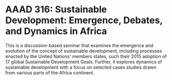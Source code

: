 # AAAD 316: Sustainable Development: Emergence, Debates, and Dynamics in Africa

This is a discussion-based seminar that examines the emergence and evolution of the concept of sustainable development, including processes enacted by the United Nations' members states, such their 2015 adoption of 17 global Sustainable Development Goals. Further, it explores dynamics of sustainable development with a focus on selected cases studies drawn from various parts of the Africa continent.
